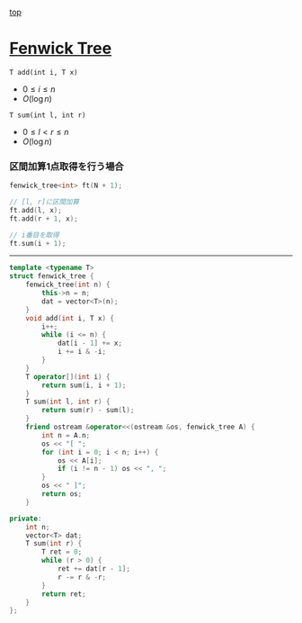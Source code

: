 [top](../README.md)

# [Fenwick Tree](./fen.cpp)

`T add(int i, T x)`
- $0\le i\le n$
- $O(\log n)$

`T sum(int l, int r)`
- $0\le l<r\leq n$
- $O(\log n)$


### 区間加算1点取得を行う場合
```cpp
fenwick_tree<int> ft(N + 1);

// [l, r]に区間加算
ft.add(l, x);
ft.add(r + 1, x);

// i番目を取得
ft.sum(i + 1);
```

---

```cpp
template <typename T>
struct fenwick_tree {
    fenwick_tree(int n) {
        this->n = n;
        dat = vector<T>(n);
    }
    void add(int i, T x) {
        i++;
        while (i <= n) {
            dat[i - 1] += x;
            i += i & -i;
        }
    }
    T operator[](int i) {
        return sum(i, i + 1);
    }
    T sum(int l, int r) {
        return sum(r) - sum(l);
    }
    friend ostream &operator<<(ostream &os, fenwick_tree A) {
        int n = A.n;
        os << "[ ";
        for (int i = 0; i < n; i++) {
            os << A[i];
            if (i != n - 1) os << ", ";
        }
        os << " ]";
        return os;
    }

private:
    int n;
    vector<T> dat;
    T sum(int r) {
        T ret = 0;
        while (r > 0) {
            ret += dat[r - 1];
            r -= r & -r;
        }
        return ret;
    }
};
```